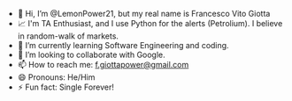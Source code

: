 - 👋 Hi, I’m @LemonPower21, but my real name is Francesco Vito Giotta
- 📈 I'm TA Enthusiast, and I use Python for the alerts (Petrolium). I believe in random-walk of markets.
- 🌱 I’m currently learning Software Engineering and coding.
- 💞️ I’m looking to collaborate with Google.
- 📫 How to reach me: f.giottapower@gmail.com
- 😄 Pronouns: He/Him
- ⚡ Fun fact: Single Forever!

<!---
LemonPower21/LemonPower21 is a ✨ special ✨ repository because its `README.md` (this file) appears on your GitHub profile.
You can click the Preview link to take a look at your changes.
--->
